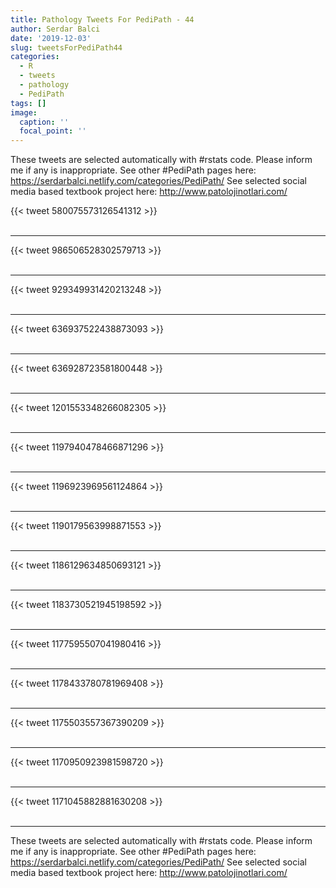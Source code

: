 ```yaml
---
title: Pathology Tweets For PediPath - 44
author: Serdar Balci
date: '2019-12-03'
slug: tweetsForPediPath44
categories:
  - R
  - tweets
  - pathology
  - PediPath
tags: []
image:
  caption: ''
  focal_point: ''
---
```



These tweets are selected automatically with #rstats code. Please inform me if any is inappropriate.
See other #PediPath pages here: https://serdarbalci.netlify.com/categories/PediPath/ 
See selected social media based textbook project here: http://www.patolojinotlari.com/

{{< tweet 580075573126541312 >}}
<br>
<br>
<hr>
{{< tweet 986506528302579713 >}}
<br>
<br>
<hr>
{{< tweet 929349931420213248 >}}
<br>
<br>
<hr>
{{< tweet 636937522438873093 >}}
<br>
<br>
<hr>
{{< tweet 636928723581800448 >}}
<br>
<br>
<hr>
{{< tweet 1201553348266082305 >}}
<br>
<br>
<hr>
{{< tweet 1197940478466871296 >}}
<br>
<br>
<hr>
{{< tweet 1196923969561124864 >}}
<br>
<br>
<hr>
{{< tweet 1190179563998871553 >}}
<br>
<br>
<hr>
{{< tweet 1186129634850693121 >}}
<br>
<br>
<hr>
{{< tweet 1183730521945198592 >}}
<br>
<br>
<hr>
{{< tweet 1177595507041980416 >}}
<br>
<br>
<hr>
{{< tweet 1178433780781969408 >}}
<br>
<br>
<hr>
{{< tweet 1175503557367390209 >}}
<br>
<br>
<hr>
{{< tweet 1170950923981598720 >}}
<br>
<br>
<hr>
{{< tweet 1171045882881630208 >}}
<br>
<br>
<hr>


These tweets are selected automatically with #rstats code. Please inform me if any is inappropriate.
See other #PediPath pages here: https://serdarbalci.netlify.com/categories/PediPath/ 
See selected social media based textbook project here: http://www.patolojinotlari.com/
